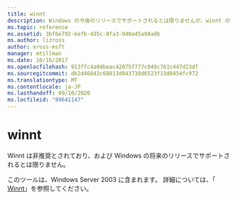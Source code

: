 ```yaml
---
title: winnt
description: Windows の今後のリリースでサポートされるとは限りませんが、winnt のリファレンス記事です。
ms.topic: reference
ms.assetid: 3bf6e792-befb-435c-8fa3-940a45a98adb
ms.author: lizross
author: eross-msft
manager: mtillman
ms.date: 10/16/2017
ms.openlocfilehash: 913ffc4a04beac42075f777c949c761c447d23df
ms.sourcegitcommit: db2d46842c68813d043738d6523f13d8454fc972
ms.translationtype: MT
ms.contentlocale: ja-JP
ms.lasthandoff: 09/10/2020
ms.locfileid: "89641147"
---
```

# <a name="winnt"></a>winnt



Winnt は非推奨とされており、および Windows の将来のリリースでサポートされるとは限りません。

このツールは、Windows Server 2003 に含まれます。 詳細については、「 [Winnt](/previous-versions/orphan-topics/ws.10/cc755763(v=ws.10))」を参照してください。
